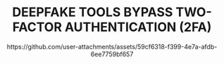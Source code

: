 <div style="text-align: center;">
  
  # DEEPFAKE TOOLS BYPASS TWO-FACTOR AUTHENTICATION (2FA)
  </div>
  
 <div style="text-align: center;"> 
https://github.com/user-attachments/assets/59cf6318-f399-4e7a-afdb-6ee7759bf657

</div>

